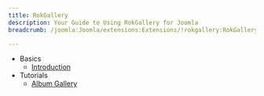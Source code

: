 ```yaml
---
title: RokGallery
description: Your Guide to Using RokGallery for Joomla
breadcrumb: /joomla:Joomla/extensions:Extensions/!rokgallery:RokGallery

---
```


* Basics
    * [Introduction]()
* Tutorials
    * [Album Gallery]()

